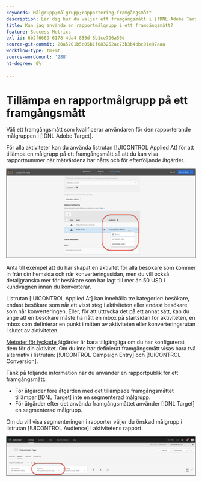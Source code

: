 ```yaml
---
keywords: Målgrupp;målgrupp;rapportering;framgångsmått
description: Lär dig hur du väljer ett framgångsmått i [!DNL Adobe Target] som kvalificerar användaren för den rapporterande målgruppen.
title: Kan jag använda en rapportmålgrupp i ett framgångsmått?
feature: Success Metrics
exl-id: 6b2f6669-6178-4da4-850d-8b1ce796a50d
source-git-commit: 20a5201b5c05b1f083252ac73b3b4bbc91e97aaa
workflow-type: tm+mt
source-wordcount: '288'
ht-degree: 0%

---
```


# Tillämpa en rapportmålgrupp på ett framgångsmått

Välj ett framgångsmått som kvalificerar användaren för den rapporterande målgruppen i [!DNL Adobe Target].

För alla aktiviteter kan du använda listrutan [!UICONTROL Applied At] för att tillämpa en målgrupp på ett framgångsmått så att du kan visa rapportnummer när mätvärdena har nåtts och för efterföljande åtgärder.

![](assets/success_metric.png)

Anta till exempel att du har skapat en aktivitet för alla besökare som kommer in från din hemsida och når konverteringssidan, men du vill också detaljgranska mer för besökare som har lagt till mer än 50 USD i kundvagnen innan du konverterar.

Listrutan [!UICONTROL Applied At] kan innehålla tre kategorier: besökare, endast besökare som når ett visst steg i aktiviteten eller endast besökare som når konverteringen. Eller, för att uttrycka det på ett annat sätt, kan du ange att en besökare måste ha nått en mbox på startsidan för aktiviteten, en mbox som definierar en punkt i mitten av aktiviteten eller konverteringsrutan i slutet av aktiviteten.

[Metoder för lyckade ](/help/c-activities/r-success-metrics/success-metrics.md#reference_D011575C85DA48E989A244593D9B9924) åtgärder är bara tillgängliga om du har konfigurerat dem för din aktivitet. Om du inte har definierat framgångsmått visas bara två alternativ i listrutan: [!UICONTROL Campaign Entry] och [!UICONTROL Conversion].

Tänk på följande information när du använder en rapportpublik för ett framgångsmått:

* För åtgärder före åtgärden med det tillämpade framgångsmåttet tillämpar [!DNL Target] inte en segmenterad målgrupp.
* För åtgärder efter det använda framgångsmåttet använder [!DNL Target] en segmenterad målgrupp.

Om du vill visa segmenteringen i rapporter väljer du önskad målgrupp i listrutan [!UICONTROL Audience] i aktivitetens rapport.

![](assets/reporting_audience_dropdown.png)
